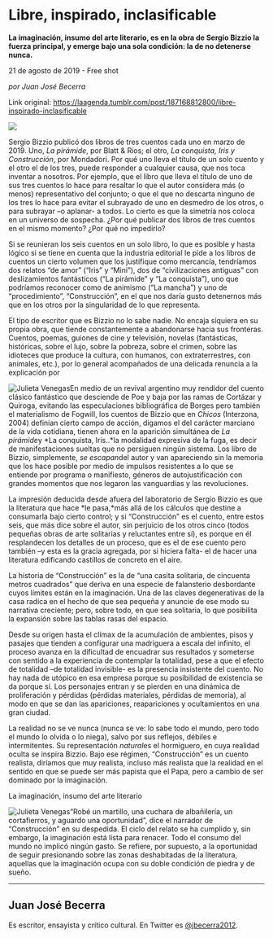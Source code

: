 # Libre, inspirado, inclasificable

**La imaginación, insumo del arte literario, es en la obra de Sergio Bizzio la fuerza principal, y emerge bajo una sola condición: la de no detenerse nunca.**

21 de agosto de 2019 - Free shot

_por Juan José Becerra_

Link original: https://laagenda.tumblr.com/post/187168812800/libre-inspirado-inclasificable

![](https://64.media.tumblr.com/818fc60706f66252b0aabdb4a6878439/029be40e954ef3df-77/s500x750/83c72c7beb0c5c9bb76006b6c164c5277f713df6.jpg)

Sergio Bizzio publicó dos libros de tres cuentos cada uno en marzo de 2019. Uno, *La pirámide*, por Blatt & Ríos; el otro, *La conquista, Iris y Construcción*, por Mondadori. Por qué uno lleva el título de un solo cuento y el otro el de los tres, puede responder a cualquier causa, que nos toca inventar a nosotros. Por ejemplo, que el libro que lleva el título de uno de sus tres cuentos lo hace para resaltar lo que el autor considera más (o menos) representativo del conjunto; o que el que no descarta ninguno de los tres lo hace para evitar el subrayado de uno en desmedro de los otros, o para subrayar –o aplanar- a todos. Lo cierto es que la simetría nos coloca en un universo de sospecha. ¿Por qué publicar dos libros de tres cuentos en el mismo momento? ¿Por qué no impedirlo?

Si se reunieran los seis cuentos en un solo libro, lo que es posible y hasta lógico si se tiene en cuenta que la industria editorial le pide a los libros de cuentos un cierto volumen que los justifique como mercancía, tendríamos dos relatos “de amor” (“Iris” y “Mini”), dos de “civilizaciones antiguas” con deslizamientos fantásticos (“La pirámide” y “La conquista”), uno que podríamos reconocer como de animismo (“La mancha”) y uno de “procedimiento”, “Construcción”, en el que nos daría gusto detenernos más que en los otros por la singularidad de lo que representa.

El tipo de escritor que es Bizzio no lo sabe nadie. No encaja siquiera en su propia obra, que tiende constantemente a abandonarse hacia sus fronteras. Cuentos, poemas, guiones de cine y televisión, novelas (fantásticas, históricas, sobre el lujo, sobre la pobreza, sobre el crimen, sobre las idioteces que produce la cultura, con humanos, con extraterrestres, con animales, etc.), por lo general acompañados de una delicada renuncia a la explicación por 

![Julieta Venegas](https://64.media.tumblr.com/c621a14a626e58d9d5ce645c1a65e0dc/029be40e954ef3df-e6/s250x400/7867ef067b8b3664a75b7544e16967f3ed345f79.jpg)En medio de un revival argentino muy rendidor del cuento clásico fantástico que desciende de Poe y baja por las ramas de Cortázar y Quiroga, evitando las especulaciones bibliográfica de Borges pero también el materialismo de Fogwill, los cuentos de Bizzio que en *Chicos* (Interzona, 2004) definían cierto campo de acción, digamos el del carácter marciano de la vida cotidiana, tienen ahora en la aparición simultánea de *La pirámide*y *La conquista, Iris..*la modalidad expresiva de la fuga, es decir de manifestaciones sueltas que no persiguen ningún sistema. Los libro de Bizzio, simplemente, *se escapan*del autor y van apareciendo sin la memoria que los hace posible por medio de impulsos resistentes a lo que se entiende por programa o manifiesto, géneros de autojustificación con grandes momentos que nos legaron las vanguardias y las revoluciones.

La impresión deducida desde afuera del laboratorio de Sergio Bizzio es que la literatura que hace *le pasa,*más allá de los cálculos que destine a consumarla bajo cierto control; y si “Construcción” es el cuento, entre estos seis, que más dice sobre el autor, sin perjuicio de los otros cinco (todos pequeñas obras de arte solitarias y reluctantes entre sí), es porque en él resplandecen los detalles de un proceso, que es el de ese cuento pero también –y esta es la gracia agregada, por si hiciera falta- el de hacer una literatura edificando castillos de concreto en el aire.

La historia de “Construcción” es la de “una casita solitaria, de cincuenta metros cuadrados” que deriva en una especie de falansterio desbordante cuyos límites están en la imaginación. Una de las claves degenerativas de la casa radica en el hecho de que sea pequeña y anuncie de ese modo su narrativa creciente; pero, sobre todo, en que sea solitaria, lo que posibilita la expansión sobre las tablas rasas del espacio.  

Desde su origen hasta el clímax de la acumulación de ambientes, pisos y pasajes que tienden a configurar una madriguera a escala del infinito, el proceso avanza en la dificultad de encuadrar sus resultados y someterse con sentido a la experiencia de contemplar la totalidad, pese a que el efecto de totalidad –de totalidad invisible- es la presencia insistente del cuento. No hay nada de utópico en esa empresa porque su posibilidad de existencia se da porque sí. Los personajes entran y se pierden en una dinámica de proliferación y pérdidas (pérdidas materiales, pérdidas de memoria), al modo en que se dan las apariciones, reapariciones y ocultamientos en una gran ciudad.    

La realidad no se ve nunca (nunca se ve: lo sabe todo el mundo, pero todo el mundo lo olvida o lo niega), salvo por sus reflejos, débiles e intermitentes. Su representación *natural*es el hormiguero, en cuya realidad oculta se inspira Bizzio. Bajo ese régimen, “Construcción” es un cuento realista, diríamos que muy realista, incluso más realista que la realidad en el sentido en que se puede ser más papista que el Papa, pero a cambio de ser dominado por la imaginación.

La imaginación, insumo del arte literario 

![Julieta Venegas](https://64.media.tumblr.com/74a7942f3c4cb02034923eb3810952c6/029be40e954ef3df-6d/s250x400/272bce1b03366a6cc9c7baba48734ca85ca2f140.jpg)“Robé un martillo, una cuchara de albañilería, un cortafierros, y aguardo una oportunidad”, dice el narrador de “Construcción” en su despedida. El ciclo del relato se ha cumplido y, sin embargo, la imaginación está lista para renacer. Todo el consumo del mundo no implicó ningún gasto. Se refiere, por supuesto, a la oportunidad de seguir presionando sobre las zonas deshabitadas de la literatura, aquellas que la imaginación ocupa con su doble condición de piedra y de sueño.  



---

 Juan José Becerra
------------------

 Es escritor, ensayista y crítico cultural. En Twitter es [@jbecerra2012](https://twitter.com/jbecerra2012).

